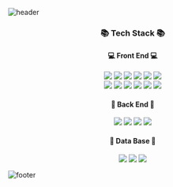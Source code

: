 ![header](https://capsule-render.vercel.app/api?type=waving?&color=7C9FF7&text=Hi!%20I'm%20Soyoung!)

<div align="center">
  <h3>📚 Tech Stack 📚</h3>
  <h4>💻 Front End 💻</h4>
  <div>
    <img src="https://img.shields.io/badge/React-61DAFB?style=flat&logo=React&logoColor=white" />
    <img src="https://img.shields.io/badge/Redux-764ABC?style=flat&logo=Redux&logoColor=white" />
    <img src="https://img.shields.io/badge/MUI-007FFF?style=flat&logo=MUI&logoColor=white" />
    <img src="https://img.shields.io/badge/Bootstrap-7952B3?style=flat&logo=Bootstrap&logoColor=white" />
    <img src="https://img.shields.io/badge/ReactNative-007FFF?style=flat&logo=ReactNative&logoColor=white" />
    <img src="https://img.shields.io/badge/Axios-5A29E4?style=flat&logo=Axios&logoColor=white" />
  </div>
  <div>
    <img src="https://img.shields.io/badge/NativeBase-67A4AC?style=flat" />
    <img src="https://img.shields.io/badge/HTML5-E34F26?style=flat&logo=HTML5&logoColor=white" />
    <img src="https://img.shields.io/badge/CSS3-1572B6?style=flat&logo=CSS3&logoColor=white" />
    <img src="https://img.shields.io/badge/JavaScript-F7DF1E?style=flat&logo=JavaScript&logoColor=white" />
    <img src="https://img.shields.io/badge/jQuery-0769AD?style=flat&logo=jQuery&logoColor=white" />
    <img src="https://img.shields.io/badge/ESLint-4B32C3?style=flat&logo=ESLint&logoColor=white" />
  </div>

  <h4>🏬 Back End 🏬</h4>
  <div>
    <img src="https://img.shields.io/badge/Node.js-339933?style=flat&logo=Node.js&logoColor=white" />
    <img src="https://img.shields.io/badge/Express-000000?style=flat&logo=Express&logoColor=white" />
    <img src="https://img.shields.io/badge/Java-007396?style=flat&logo=Java&logoColor=white" />
    <img src="https://img.shields.io/badge/Python-3776AB?style=flat&logo=Python&logoColor=white" />
  </div>

  <h4>📄 Data Base 📄</h4>
  <div>
    <img src="https://img.shields.io/badge/MongoDB-47A248?style=flat&logo=MongoDB&logoColor=white" />
    <img src="https://img.shields.io/badge/MariaDB-003545?style=flat&logo=MariaDB&logoColor=white" />
    <img src="https://img.shields.io/badge/MySQL-4479A1?style=flat&logo=MySQL&logoColor=white" />
  </div>
</div>

![footer](https://capsule-render.vercel.app/api?type=waving&color=AEC39B&section=footer)

<!--
**soyoung125/soyoung125** is a ✨ _special_ ✨ repository because its `README.md` (this file) appears on your GitHub profile.

Here are some ideas to get you started:

- 🔭 I’m currently working on ...
- 🌱 I’m currently learning ...
- 👯 I’m looking to collaborate on ...
- 🤔 I’m looking for help with ...
- 💬 Ask me about ...
- 📫 How to reach me: ...
- 😄 Pronouns: ...
- ⚡ Fun fact: ...
-->
